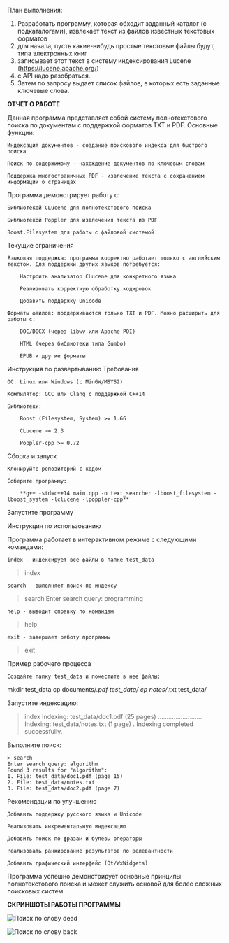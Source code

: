 План выполнения: 
1. Разработать программу, которая обходит заданный каталог (с подкаталогами), извлекает текст из файлов известных текстовых форматов
2. для начала, пуcть какие-нибудь простые текстовые файлы будут, типа электронных книг
3. записывает этот текст в систему индексирования Lucene (https://lucene.apache.org/)
4. с API надо разобраться.
5. Затем по запросу выдает список файлов, в которых есть заданные ключевые слова.

**ОТЧЕТ О РАБОТЕ**

Данная программа представляет собой систему полнотекстового поиска по документам с поддержкой форматов TXT и PDF. Основные функции:

    Индексация документов - создание поискового индекса для быстрого поиска

    Поиск по содержимому - нахождение документов по ключевым словам

    Поддержка многостраничных PDF - извлечение текста с сохранением информации о страницах

Программа демонстрирует работу с:

    Библиотекой CLucene для полнотекстового поиска

    Библиотекой Poppler для извлечения текста из PDF

    Boost.Filesystem для работы с файловой системой

Текущие ограничения

    Языковая поддержка: программа корректно работает только с английским текстом. Для поддержки других языков потребуется:

        Настроить анализатор CLucene для конкретного языка

        Реализовать корректную обработку кодировок

        Добавить поддержку Unicode

    Форматы файлов: поддерживаются только TXT и PDF. Можно расширить для работы с:

        DOC/DOCX (через libwv или Apache POI)

        HTML (через библиотеки типа Gumbo)

        EPUB и другие форматы

Инструкция по развертыванию
Требования

    ОС: Linux или Windows (с MinGW/MSYS2)

    Компилятор: GCC или Clang с поддержкой C++14

    Библиотеки:

        Boost (Filesystem, System) >= 1.66

        CLucene >= 2.3

        Poppler-cpp >= 0.72


Сборка и запуск

    Клонируйте репозиторий с кодом

    Соберите программу:

        **g++ -std=c++14 main.cpp -o text_searcher -lboost_filesystem -lboost_system -lclucene -lpoppler-cpp**

Запустите программу

Инструкция по использованию

Программа работает в интерактивном режиме с следующими командами:

    index - индексирует все файлы в папке test_data

  > index

    search - выполняет поиск по индексу

  > search
  Enter search query: programming

    help - выводит справку по командам

  > help

    exit - завершает работу программы

  > exit

Пример рабочего процесса

    Создайте папку test_data и поместите в нее файлы:

mkdir test_data
cp documents/*.pdf test_data/
cp notes/*.txt test_data/

Запустите индексацию:

  > index
  Indexing: test_data/doc1.pdf (25 pages)
  .........................
  Indexing: test_data/notes.txt (1 page)
  .
  Indexing completed successfully.

Выполните поиск:

    > search
    Enter search query: algorithm
    Found 3 results for "algorithm":
    1. File: test_data/doc1.pdf (page 15)
    2. File: test_data/notes.txt
    3. File: test_data/doc2.pdf (page 7)

Рекомендации по улучшению

    Добавить поддержку русского языка и Unicode

    Реализовать инкрементальную индексацию

    Добавить поиск по фразам и булевы операторы

    Реализовать ранжирование результатов по релевантности

    Добавить графический интерфейс (Qt/WxWidgets)

Программа успешно демонстрирует основные принципы полнотекстового поиска и может служить основой для более сложных поисковых систем.

**СКРИНШОТЫ РАБОТЫ ПРОГРАММЫ**

![Поиск по слову dead](https://github.com/user-attachments/assets/b045588c-63b4-4147-a672-62ed35dd5ad5)

![Поиск по слову back](https://github.com/user-attachments/assets/9aa4b0f8-d56d-4642-8881-362bcd99f466)

